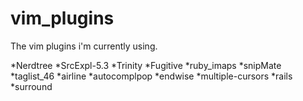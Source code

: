 # vim_plugins
The vim plugins i'm currently using.

*Nerdtree
*SrcExpl-5.3
*Trinity
*Fugitive
*ruby_imaps
*snipMate
*taglist_46
*airline
*autocomplpop
*endwise
*multiple-cursors
*rails
*surround

